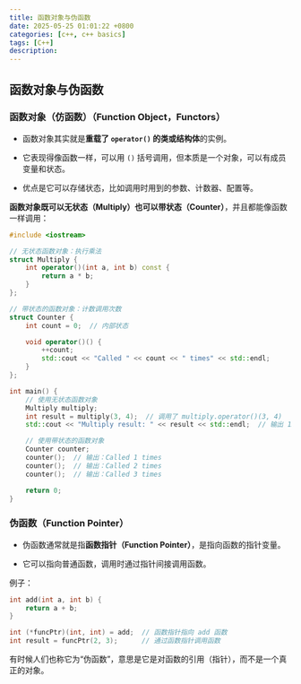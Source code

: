 ```yaml
---
title: 函数对象与伪函数
date: 2025-05-25 01:01:22 +0800
categories: [c++, c++ basics]
tags: [C++]
description: 
---
```

## 函数对象与伪函数

### 函数对象（仿函数）（Function Object，Functors）

- 函数对象其实就是**重载了 `operator()` 的类或结构体**的实例。

- 它表现得像函数一样，可以用 `()` 括号调用，但本质是一个对象，可以有成员变量和状态。

- 优点是它可以存储状态，比如调用时用到的参数、计数器、配置等。

**函数对象既可以无状态（Multiply）也可以带状态（Counter）**，并且都能像函数一样调用：

```cpp
#include <iostream>

// 无状态函数对象：执行乘法
struct Multiply {
    int operator()(int a, int b) const {
        return a * b;
    }
};

// 带状态的函数对象：计数调用次数
struct Counter {
    int count = 0;  // 内部状态

    void operator()() {
        ++count;
        std::cout << "Called " << count << " times" << std::endl;
    }
};

int main() {
    // 使用无状态函数对象
    Multiply multiply;
    int result = multiply(3, 4);  // 调用了 multiply.operator()(3, 4)
    std::cout << "Multiply result: " << result << std::endl;  // 输出 12

    // 使用带状态的函数对象
    Counter counter;
    counter();  // 输出：Called 1 times
    counter();  // 输出：Called 2 times
    counter();  // 输出：Called 3 times

    return 0;
}
```

### 伪函数（Function Pointer）

- 伪函数通常就是指**函数指针（Function Pointer）**，是指向函数的指针变量。

- 它可以指向普通函数，调用时通过指针间接调用函数。

例子：

```cpp
int add(int a, int b) {
    return a + b;
}

int (*funcPtr)(int, int) = add;  // 函数指针指向 add 函数
int result = funcPtr(2, 3);      // 通过函数指针调用函数
```

有时候人们也称它为“伪函数”，意思是它是对函数的引用（指针），而不是一个真正的对象。